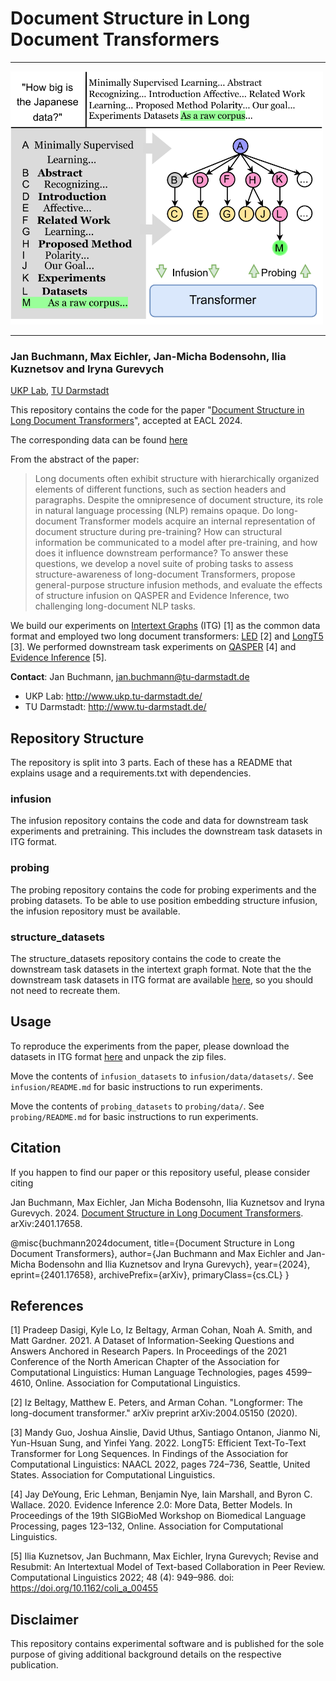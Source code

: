 # Document Structure in Long Document Transformers

-------
<img src="/img/eyecatcher.png" alt="image" width="500" height="auto">

--------

### Jan Buchmann, Max Eichler, Jan-Micha Bodensohn, Ilia Kuznetsov and Iryna Gurevych

[UKP Lab](https://www.informatik.tu-darmstadt.de/ukp/ukp_home/index.en.jsp), [TU Darmstadt](https://www.informatik.tu-darmstadt.de/ukp/ukp_home/index.en.jsp)

This repository contains the code for the paper "[Document Structure in Long Document Transformers](https://arxiv.org/abs/2401.17658)", accepted at EACL 2024.

The corresponding data can be found [here](https://tudatalib.ulb.tu-darmstadt.de/handle/tudatalib/4111)

From the abstract of the paper: 

> Long documents often exhibit structure with hierarchically organized elements of different functions, such as section headers and paragraphs. Despite the omnipresence of document structure, its role in natural language processing (NLP) remains opaque. Do long-document Transformer models acquire an internal representation of document structure during pre-training? How can structural information be communicated to a model after pre-training, and how does it influence downstream performance? To answer these questions, we develop a novel suite of probing tasks to assess structure-awareness of long-document Transformers, propose general-purpose structure infusion methods, and evaluate the effects of structure infusion on QASPER and Evidence Inference, two challenging long-document NLP tasks.

We build our experiments on [Intertext Graphs](https://github.com/UKPLab/intertext-graph) (ITG) [1] as the common data format and employed two long document transformers: [LED](https://huggingface.co/docs/transformers/model_doc/led) [2] and [LongT5](https://huggingface.co/google/long-t5-tglobal-base) [3]. We performed downstream task experiments on [QASPER](https://allenai.org/data/qasper) [4] and [Evidence Inference](https://evidence-inference.ebm-nlp.com/) [5]. 

**Contact**: Jan Buchmann, jan.buchmann@tu-darmstadt.de
- UKP Lab: http://www.ukp.tu-darmstadt.de/
- TU Darmstadt: http://www.tu-darmstadt.de/

## Repository Structure

The repository is split into 3 parts. Each of these has a README that explains usage and a requirements.txt with dependencies.

### infusion

The infusion repository contains the code and data for downstream task experiments and pretraining. This includes the downstream task datasets in ITG format.

### probing

The probing repository contains the code for probing experiments and the probing datasets. To be able to use position embedding structure infusion, the infusion repository must be available.

### structure_datasets

The structure_datasets repository contains the code to create the downstream task datasets in the intertext graph format. Note that the the downstream task datasets in ITG format are available [here](https://tudatalib.ulb.tu-darmstadt.de/handle/tudatalib/4111), so you should not need to recreate them.

## Usage

To reproduce the experiments from the paper, please download the datasets in ITG format [here](https://tudatalib.ulb.tu-darmstadt.de/handle/tudatalib/4111) and unpack the zip files. 

Move the contents of `infusion_datasets` to `infusion/data/datasets/`. See `infusion/README.md` for basic instructions to run experiments.

Move the contents of `probing_datasets` to `probing/data/`. See `probing/README.md` for basic instructions to run experiments.

## Citation

If you happen to find our paper or this repository useful, please consider citing

Jan Buchmann, Max Eichler, Jan Micha Bodensohn, Ilia Kuznetsov and Iryna Gurevych. 2024. [Document Structure in Long Document Transformers](https://arxiv.org/abs/2401.17658). arXiv:2401.17658.

@misc{buchmann2024document,
      title={Document Structure in Long Document Transformers}, 
      author={Jan Buchmann and Max Eichler and Jan-Micha Bodensohn and Ilia Kuznetsov and Iryna Gurevych},
      year={2024},
      eprint={2401.17658},
      archivePrefix={arXiv},
      primaryClass={cs.CL}
} 

## References

[1] Pradeep Dasigi, Kyle Lo, Iz Beltagy, Arman Cohan, Noah A. Smith, and Matt Gardner. 2021. A Dataset of Information-Seeking Questions and Answers Anchored in Research Papers. In Proceedings of the 2021 Conference of the North American Chapter of the Association for Computational Linguistics: Human Language Technologies, pages 4599–4610, Online. Association for Computational Linguistics.

[2] Iz Beltagy, Matthew E. Peters, and Arman Cohan. "Longformer: The long-document transformer." arXiv preprint arXiv:2004.05150 (2020).

[3] Mandy Guo, Joshua Ainslie, David Uthus, Santiago Ontanon, Jianmo Ni, Yun-Hsuan Sung, and Yinfei Yang. 2022. LongT5: Efficient Text-To-Text Transformer for Long Sequences. In Findings of the Association for Computational Linguistics: NAACL 2022, pages 724–736, Seattle, United States. Association for Computational Linguistics.

[4] Jay DeYoung, Eric Lehman, Benjamin Nye, Iain Marshall, and Byron C. Wallace. 2020. Evidence Inference 2.0: More Data, Better Models. In Proceedings of the 19th SIGBioMed Workshop on Biomedical Language Processing, pages 123–132, Online. Association for Computational Linguistics.

[5] Ilia Kuznetsov, Jan Buchmann, Max Eichler, Iryna Gurevych; Revise and Resubmit: An Intertextual Model of Text-based Collaboration in Peer Review. Computational Linguistics 2022; 48 (4): 949–986. doi: https://doi.org/10.1162/coli_a_00455

## Disclaimer

This repository contains experimental software and is published for the sole purpose of giving additional background details on the respective publication. 
